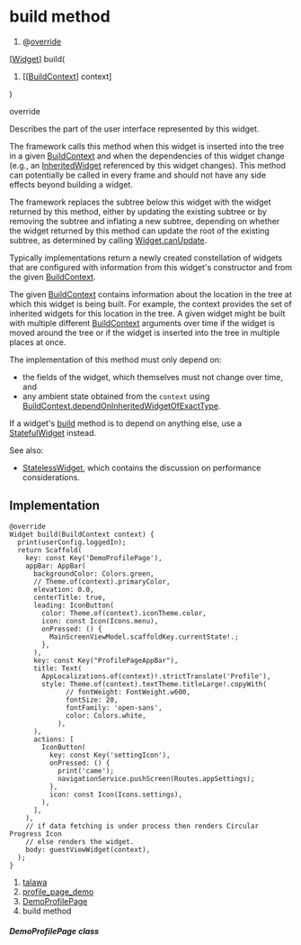 
<div>

# build method

</div>


<div>

1.  @[override](https://api.flutter.dev/flutter/dart-core/override-constant.html)

</div>

[[Widget](https://api.flutter.dev/flutter/widgets/Widget-class.html)]
build(

1.  [[[BuildContext](https://api.flutter.dev/flutter/widgets/BuildContext-class.md)]
    context]

)


override




Describes the part of the user interface represented by this widget.

The framework calls this method when this widget is inserted into the
tree in a given
[BuildContext](https://api.flutter.dev/flutter/widgets/BuildContext-class.html)
and when the dependencies of this widget change (e.g., an
[InheritedWidget](https://api.flutter.dev/flutter/widgets/InheritedWidget-class.md)
referenced by this widget changes). This method can potentially be
called in every frame and should not have any side effects beyond
building a widget.

The framework replaces the subtree below this widget with the widget
returned by this method, either by updating the existing subtree or by
removing the subtree and inflating a new subtree, depending on whether
the widget returned by this method can update the root of the existing
subtree, as determined by calling
[Widget.canUpdate](https://api.flutter.dev/flutter/widgets/Widget/canUpdate.html).

Typically implementations return a newly created constellation of
widgets that are configured with information from this widget\'s
constructor and from the given
[BuildContext](https://api.flutter.dev/flutter/widgets/BuildContext-class.html).

The given
[BuildContext](https://api.flutter.dev/flutter/widgets/BuildContext-class.html)
contains information about the location in the tree at which this widget
is being built. For example, the context provides the set of inherited
widgets for this location in the tree. A given widget might be built
with multiple different
[BuildContext](https://api.flutter.dev/flutter/widgets/BuildContext-class.html)
arguments over time if the widget is moved around the tree or if the
widget is inserted into the tree in multiple places at once.

The implementation of this method must only depend on:

-   the fields of the widget, which themselves must not change over
    time, and
-   any ambient state obtained from the `context` using
    [BuildContext.dependOnInheritedWidgetOfExactType](https://api.flutter.dev/flutter/widgets/BuildContext/dependOnInheritedWidgetOfExactType.html).

If a widget\'s
[build](../../views_demo_screens_profile_page_demo/DemoProfilePage/build.md)
method is to depend on anything else, use a
[StatefulWidget](https://api.flutter.dev/flutter/widgets/StatefulWidget-class.html)
instead.

See also:

-   [StatelessWidget](https://api.flutter.dev/flutter/widgets/StatelessWidget-class.html),
    which contains the discussion on performance considerations.



## Implementation

``` language-dart
@override
Widget build(BuildContext context) {
  print(userConfig.loggedIn);
  return Scaffold(
    key: const Key('DemoProfilePage'),
    appBar: AppBar(
      backgroundColor: Colors.green,
      // Theme.of(context).primaryColor,
      elevation: 0.0,
      centerTitle: true,
      leading: IconButton(
        color: Theme.of(context).iconTheme.color,
        icon: const Icon(Icons.menu),
        onPressed: () {
          MainScreenViewModel.scaffoldKey.currentState!.;
        },
      ),
      key: const Key("ProfilePageAppBar"),
      title: Text(
        AppLocalizations.of(context)!.strictTranslate('Profile'),
        style: Theme.of(context).textTheme.titleLarge!.copyWith(
              // fontWeight: FontWeight.w600,
              fontSize: 20,
              fontFamily: 'open-sans',
              color: Colors.white,
            ),
      ),
      actions: [
        IconButton(
          key: const Key('settingIcon'),
          onPressed: () {
            print('came');
            navigationService.pushScreen(Routes.appSettings);
          },
          icon: const Icon(Icons.settings),
        ),
      ],
    ),
    // if data fetching is under process then renders Circular Progress Icon
    // else renders the widget.
    body: guestViewWidget(context),
  );
}
```







1.  [talawa](../../index.md)
2.  [profile_page_demo](../../views_demo_screens_profile_page_demo/)
3.  [DemoProfilePage](../../views_demo_screens_profile_page_demo/DemoProfilePage-class.md)
4.  build method

##### DemoProfilePage class







